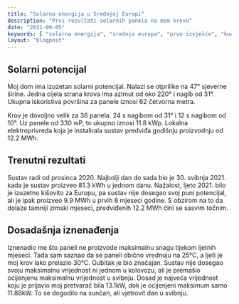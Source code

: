 ```yaml
---
title: "Solarna energija u Srednjoj Europi"
description: "Prvi rezultati solarnih panela na mom krovu"
date: "2021-09-05"
keywords: [ "solarna energija", "srednja europa", "prvo izvješće", "kućna solarna energija", "zelena energija" ]
layout: "blogpost"
---
```


## Solarni potencijal

Moj dom ima izuzetan solarni potencijal. Nalazi se otprilike na 47° sjeverne širine. Jedna cijela
strana krova ima azimut od oko 220° i nagib od 31°. Ukupna iskoristiva površina za panele iznosi 62
četvorna metra.

Krov je dovoljno velik za 36 panela. 24 s nagibom od 31° i 12 s nagibom od 10°. Uz panele od 330 wP,
to ukupno iznosi 11.8 kWp. Lokalna elektroprivreda koja je instalirala sustav predviđa godišnju
proizvodnju od 12.2 MWh.

## Trenutni rezultati

Sustav radi od prosinca 2020. Najbolji dan do sada bio je 30. svibnja 2021. kada je sustav proizveo
81.3 kWh u jednom danu. Nažalost, ljeto 2021. bilo je izuzetno kišovito za Europu, pa sustav nije
dosegao svoj puni potencijal, ali je ipak proizveo 9.9 MWh u prvih 8 mjeseci godine. S obzirom na to
da dolaze tamniji zimski mjeseci, predviđenih 12.2 MWh čini se sasvim točnim.

## Dosadašnja iznenađenja

Iznenadio me što paneli ne proizvode maksimalnu snagu tijekom ljetnih mjeseci. Tada sam saznao da se
paneli obično vrednuju na 25°C, a ljeti je moj krov lako prelazio 30°C. Gubitak je bio značajan.
Sustav nije dosegao svoju maksimalnu vrijednost ni jednom u kolovozu, ali je premašio ocijenjenu
maksimalnu vrijednost u svibnju. Dosad je najveća vrijednost koju je prijavio moj pretvarač bila
13.1kW, dok je ocijenjeni maksimum samo 11.88kW. To se dogodilo na sunčan, ali vjetrovit dan u svibnju.


